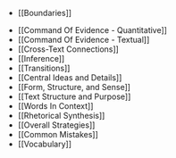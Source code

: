 -  [[Boundaries]]
* [[Command Of Evidence - Quantitative]]
* [[Command Of Evidence - Textual]]
* [[Cross-Text Connections]]
* [[Inference]]
* [[Transitions]]
* [[Central Ideas and Details]]
* [[Form, Structure, and Sense]]
* [[Text Structure and Purpose]]
* [[Words In Context]]
* [[Rhetorical Synthesis]]
* [[Overall Strategies]]
* [[Common Mistakes]]
* [[Vocabulary]]
